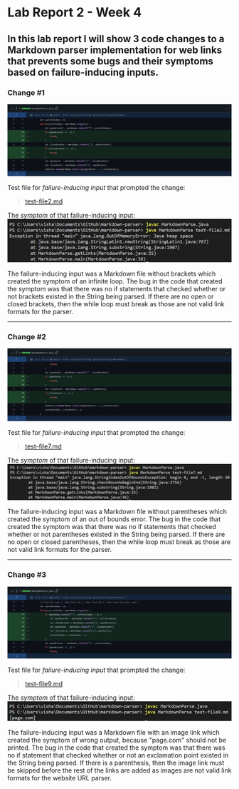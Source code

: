# **Lab Report 2 - Week 4**
## In this lab report I will show 3 code changes to a Markdown parser implementation for web links that prevents some bugs and their symptoms based on failure-inducing inputs.

### **Change #1**
![Image](https://github.com/vishaal-gaddipati/cse15l-lab-reports/blob/main/Screenshots/Lab%202/noBracketFix.jpg?raw=true)

Test file for *failure-inducing input* that prompted the change:
> [test-file2.md](https://github.com/vishaal-gaddipati/markdown-parser/blob/main/test-file2.md?plain=1)

The *symptom* of that failure-inducing input:
![Image](https://github.com/vishaal-gaddipati/cse15l-lab-reports/blob/main/Screenshots/Lab%202/noBracketError.jpg?raw=true)

The failure-inducing input was a Markdown file without brackets which created the symptom of an infinite loop. The bug in the code that created the symptom was that there was no if statements that checked whether or not brackets existed in the String being parsed. If there are no open or closed brackets, then the while loop must break as those are not valid link formats for the parser.

---
### **Change #2**
![Image](https://github.com/vishaal-gaddipati/cse15l-lab-reports/blob/main/Screenshots/Lab%202/noParenFix.jpg?raw=true)

Test file for *failure-inducing input* that prompted the change:
> [test-file7.md](https://github.com/vishaal-gaddipati/markdown-parser/blob/main/test-file7.md?plain=1)

The *symptom* of that failure-inducing input:
![Image](https://github.com/vishaal-gaddipati/cse15l-lab-reports/blob/main/Screenshots/Lab%202/noParenError.jpg?raw=true)

The failure-inducing input was a Markdown file without parentheses which created the symptom of an out of bounds error. The bug in the code that created the symptom was that there was no if statements that checked whether or not parentheses existed in the String being parsed. If there are no open or closed parentheses, then the while loop must break as those are not valid link formats for the parser.

---
### **Change #3**
![Image](https://github.com/vishaal-gaddipati/cse15l-lab-reports/blob/main/Screenshots/Lab%202/imageFix.jpg?raw=true)

Test file for *failure-inducing input* that prompted the change:
> [test-file9.md](https://github.com/vishaal-gaddipati/markdown-parser/blob/main/test-file9.md?plain=1)

The *symptom* of that failure-inducing input:
![Image](https://github.com/vishaal-gaddipati/cse15l-lab-reports/blob/main/Screenshots/Lab%202/imageError.jpg?raw=true)

The failure-inducing input was a Markdown file with an image link which created the symptom of wrong output, because "page.com" should not be printed. The bug in the code that created the symptom was that there was no if statement that checked whether or not an exclamation point existed in the String being parsed. If there is a parenthesis, then the image link must be skipped before the rest of the links are added as images are not valid link formats for the website URL parser.